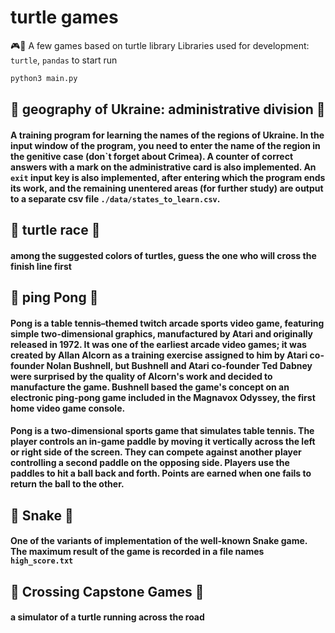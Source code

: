 # turtle games
🎮🐢 A few games based on turtle library
Libraries used for development: `turtle`, `pandas`
to start run
```Python
python3 main.py
```
## 🐢 geography of Ukraine: administrative division 🐢

#### A training program for learning the names of the regions of Ukraine. In the input window of the program, you need to enter the name of the region in the genitive case (don\`t forget about Crimea). A counter of correct answers with a mark on the administrative card is also implemented. An `exit` input key is also implemented, after entering which the program ends its work, and the remaining unentered areas (for further study) are output to a separate csv file `./data/states_to_learn.csv`.

## 🐢 turtle race 🐢

#### among the suggested colors of turtles, guess the one who will cross the finish line first
## 🐢 ping Pong 🐢

#### Pong is a table tennis–themed twitch arcade sports video game, featuring simple two-dimensional graphics, manufactured by Atari and originally released in 1972. It was one of the earliest arcade video games; it was created by Allan Alcorn as a training exercise assigned to him by Atari co-founder Nolan Bushnell, but Bushnell and Atari co-founder Ted Dabney were surprised by the quality of Alcorn's work and decided to manufacture the game. Bushnell based the game's concept on an electronic ping-pong game included in the Magnavox Odyssey, the first home video game console.
#### Pong is a two-dimensional sports game that simulates table tennis. The player controls an in-game paddle by moving it vertically across the left or right side of the screen. They can compete against another player controlling a second paddle on the opposing side. Players use the paddles to hit a ball back and forth. Points are earned when one fails to return the ball to the other.

## 🐢 Snake 🐍

#### One of the variants of implementation of the well-known Snake game. The maximum result of the game is recorded in a file names `high_score.txt`

## 🐢 Crossing Capstone Games 🐢

#### a simulator of a turtle running across the road